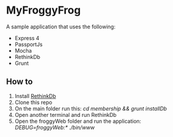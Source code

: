 # MyFroggyFrog

A sample application that uses the following:
- Express 4
- PassportJs
- Mocha
- RethinkDb
- Grunt

## How to
1. Install [RethinkDb](http://rethinkdb.com/docs/install)
2. Clone this repo
3. On the main folder run this: _cd membership && grunt installDb_
4. Open another terminal and run RethinkDb
5. Open the froggyWeb folder and run the application: _DEBUG=froggyWeb:* ./bin/www_
